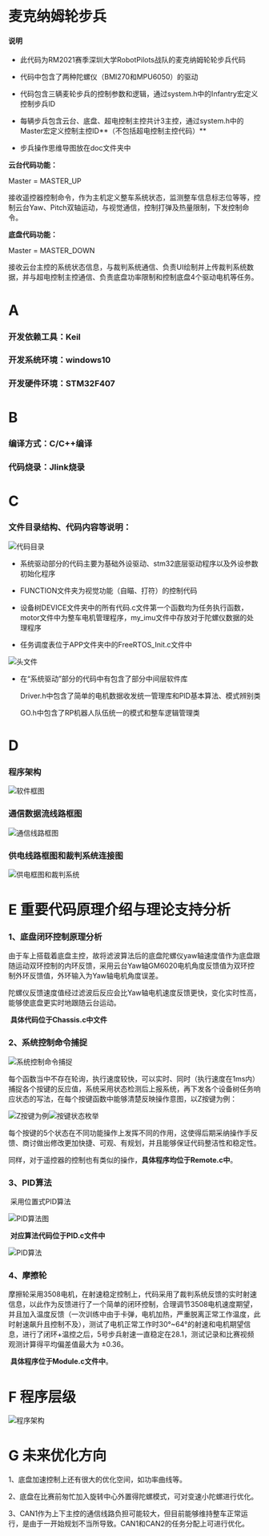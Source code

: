 # 麦克纳姆轮步兵

#### 说明
* 此代码为RM2021赛季深圳大学RobotPilots战队的麦克纳姆轮轮步兵代码

* 代码中包含了两种陀螺仪（BMI270和MPU6050）的驱动

* 代码包含三辆麦轮步兵的控制参数和逻辑，通过system.h中的Infantry宏定义控制步兵ID

* 每辆步兵包含云台、底盘、超电控制主控共计3主控，通过system.h中的Master宏定义控制主控ID**（不包括超电控制主控代码）**

* 步兵操作思维导图放在doc文件夹中

**云台代码功能：**

Master = MASTER_UP

接收遥控器控制命令，作为主机定义整车系统状态，监测整车信息标志位等等，控制云台Yaw、Pitch双轴运动，与视觉通信，控制打弹及热量限制，下发控制命令。

**底盘代码功能：**

Master = MASTER_DOWN

接收云台主控的系统状态信息，与裁判系统通信、负责UI绘制并上传裁判系统数据，并与超电控制主控通信、负责底盘功率限制和控制底盘4个驱动电机等任务。







# A

### 开发依赖工具：Keil

### 开发系统环境：windows10

### 开发硬件环境：STM32F407

# B

### 编译方式：C/C++编译

### 代码烧录：Jlink烧录

# C

### **文件目录结构、代码内容等说明：**

![代码目录](picture\代码目录.png)

* 系统驱动部分的代码主要为基础外设驱动、stm32底层驱动程序以及外设参数初始化程序

* FUNCTION文件夹为视觉功能（自瞄、打符）的控制代码

* 设备树DEVICE文件夹中的所有代码.c文件第一个函数均为任务执行函数，motor文件中为整车电机管理程序，my_imu文件中存放对于陀螺仪数据的处理程序

* 任务调度表位于APP文件夹中的FreeRTOS_Init.c文件中

![头文件](picture\头文件.png)

* 在“系统驱动”部分的代码中有包含了部分中间层软件库

  Driver.h中包含了简单的电机数据收发统一管理库和PID基本算法、模式辨别类

  GO.h中包含了RP机器人队伍统一的模式和整车逻辑管理类

# D

### 程序架构

![软件框图](picture\软件框图.png)

### 通信数据流线路框图

![通信线路框图](picture/通信线路框图.png)

### 供电线路框图和裁判系统连接图

![供电框图和裁判系统](picture/供电框图和裁判系统.png)

# E 重要代码原理介绍与理论支持分析

### 1、底盘闭环控制原理分析

​		由于车上搭载着底盘主控，故将滤波算法后的底盘陀螺仪yaw轴速度值作为底盘跟随运动双环控制的内环反馈，采用云台Yaw轴GM6020电机角度反馈值为双环控制外环反馈值，外环输入为Yaw轴电机角度误差。

​		陀螺仪反馈速度值经过滤波后反应会比Yaw轴电机速度反馈更快，变化实时性高，能够使底盘更实时地跟随云台运动。

​		**具体代码位于Chassis.c中文件**

### 2、系统控制命令捕捉

![系统控制命令捕捉](picture\系统控制命令捕捉.png)

​		每个函数当中不存在轮询，执行速度较快，可以实时、同时（执行速度在1ms内）捕捉各个按键的反应值，系统采用状态检测后上报系统，再下发各个设备树任务响应状态的写法，在每个按键函数中能够清楚反映操作意图，以Z按键为例：

![Z按键为例](picture\Z按键为例.png)![按键状态枚举](picture\按键状态枚举.png)

​		每个按键的5个状态在不同功能操作上发挥不同的作用，这使得后期采纳操作手反馈、商讨做出修改更加快捷、可观、有规划，并且能够保证代码整洁性和稳定性。

​		同样，对于遥控器的控制也有类似的操作，**具体程序均位于Remote.c中**。



### 3、PID算法

​		采用位置式PID算法

![PID算法图](picture\PID算法图.png)

​		**对应算法代码位于PID.c文件中**

![PID算法](picture\PID算法.png)

### 4、摩擦轮

​		摩擦轮采用3508电机，在射速稳定控制上，代码采用了裁判系统反馈的实时射速信息，以此作为反馈进行了一个简单的闭环控制，合理调节3508电机速度期望，并且加入温度反馈（一次训练中由于卡弹，电机加热，严重脱离正常工作温度，此时射速飙升且控制不及），测试了电机正常工作时30°~64°的射速和电机期望信息，进行了闭环+温控之后，5号步兵射速一直稳定在28.1，测试记录和比赛视频观测计算得平均偏差值最大为 ±0.36。

​		**具体程序位于Module.c文件中**。

# F 程序层级

![程序架构](picture/程序架构.png)





# G 未来优化方向

1、底盘加速控制上还有很大的优化空间，如功率曲线等。

2、底盘在比赛前匆忙加入旋转中心外置得陀螺模式，可对变速小陀螺进行优化。

3、CAN1作为上下主控的通信线路负担可能较大，但目前能够维持整车正常运行，是由于一开始规划不当所导致。CAN1和CAN2的任务分配上可进行优化。
